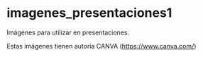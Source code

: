 # imagenes_presentaciones1
Imágenes para utilizar en presentaciones.

Estas imágenes  tienen autoría CANVA (https://www.canva.com/)

